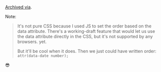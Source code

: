 [Archived via](https://codepen.io/rglazebrook/pen/9aaeec83036cd27a50711f98f5ae9ac1).

Note:

> It's not pure CSS because I used JS to set the order based on the data attribute. There's a working-draft feature that would let us use the data attribute directly in the CSS, but it's not supported by any browsers. yet.
> 
> But it'll be cool when it does. Then we just could have written order: `attr(data-date number);`

😎
